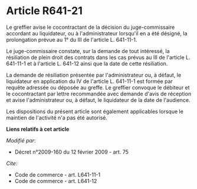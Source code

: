 # Article R641-21

Le greffier avise le cocontractant de la décision du juge-commissaire accordant au liquidateur, ou à l'administrateur
lorsqu'il en a été désigné, la prolongation prévue au 1° du III de l'article L. 641-11-1. 

Le juge-commissaire constate, sur la demande de tout intéressé, la résiliation de plein droit des contrats dans les cas
prévus au III de l'article L. 641-11-1 et à l'article L. 641-12 ainsi que la date de cette résiliation. 

La demande de résiliation présentée par l'administrateur ou, à défaut, le liquidateur en application du IV de l'article L.
641-11-1 est formée par requête adressée ou déposée au greffe. Le greffier convoque le débiteur et le cocontractant par
lettre recommandée avec demande d'avis de réception et avise l'administrateur ou, à défaut, le liquidateur de la date de
l'audience. 

Les dispositions du présent article sont également applicables lorsque le maintien de l'activité n'a pas été autorisé.

**Liens relatifs à cet article**

_Modifié par_:

  - Décret n°2009-160 du 12 février 2009 - art. 75

_Cite_:

  - Code de commerce - art. L641-11-1
  - Code de commerce - art. L641-12
